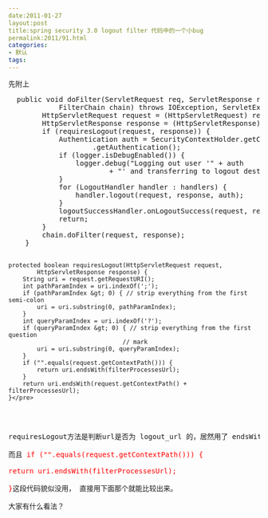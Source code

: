 ```yaml
---
date:2011-01-27
layout:post
title:spring security 3.0 logout filter 代码中的一个小bug
permalink:2011/91.html
categories:
- 默认
tags:
---
```



<p>
	先附上&nbsp;
</p>
<p>
<pre class="prettyprint lang-js linenums">	public void doFilter(ServletRequest req, ServletResponse res,
			FilterChain chain) throws IOException, ServletException {
		HttpServletRequest request = (HttpServletRequest) req;
		HttpServletResponse response = (HttpServletResponse) res;
		if (requiresLogout(request, response)) {
			Authentication auth = SecurityContextHolder.getContext()
					.getAuthentication();
			if (logger.isDebugEnabled()) {
				logger.debug("Logging out user '" + auth
						+ "' and transferring to logout destination");
			}
			for (LogoutHandler handler : handlers) {
				handler.logout(request, response, auth);
			}
			logoutSuccessHandler.onLogoutSuccess(request, response, auth);
			return;
		}
		chain.doFilter(request, response);
	}

	protected boolean requiresLogout(HttpServletRequest request,
			HttpServletResponse response) {
		String uri = request.getRequestURI();
		int pathParamIndex = uri.indexOf(';');
		if (pathParamIndex &gt; 0) { // strip everything from the first semi-colon
			uri = uri.substring(0, pathParamIndex);
		}
		int queryParamIndex = uri.indexOf('?');
		if (queryParamIndex &gt; 0) { // strip everything from the first question
									// mark
			uri = uri.substring(0, queryParamIndex);
		}
		if ("".equals(request.getContextPath())) {
			return uri.endsWith(filterProcessesUrl);
		}
		return uri.endsWith(request.getContextPath() + filterProcessesUrl);
	}</pre>
</p>
requiresLogout方法是判断url是否为 logout_url 的，居然用了 endsWith，我进行了测试，只要地址后缀为 j_spring_security_logout 的 都能退出系统。 <br />
而且 <span style="color:red;">if ("".equals(request.getContextPath())) { <br />
return uri.endsWith(filterProcessesUrl); <br />
}</span>这段代码貌似没用， 直接用下面那个就能比较出来。 <br />
大家有什么看法？ <br />